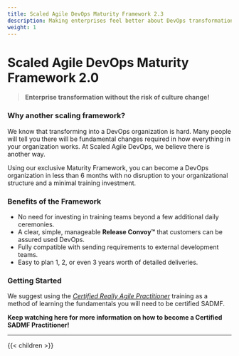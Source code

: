 ```yaml
---
title: Scaled Agile DevOps Maturity Framework 2.3
description: Making enterprises feel better about DevOps transformation since 2021
weight: 1
---
```


# Scaled Agile DevOps Maturity Framework 2.0

>**Enterprise transformation without the risk of culture change!**

### Why another scaling framework?

We know that transforming into a DevOps organization is hard. Many people will tell you there will be fundamental changes required in how everything in your organization works. At Scaled Agile DevOps, we believe there is another way.

Using our exclusive Maturity Framework, you can become a DevOps organization in less than 6 months with no disruption to your organizational structure and a minimal training investment.

### Benefits of the Framework

- No need for investing in training teams beyond a few additional daily ceremonies.
- A clear, simple, manageable **Release Convoy&trade;** that customers can be assured used DevOps.
- Fully compatible with sending requirements to external development teams.
- Easy to plan 1, 2, or even 3 years worth of detailed deliveries.

### Getting Started

We suggest using the *[Certified Really Agile Practitioner](https://www.youtube.com/watch?v=cwbiSCgiZNA)* training as a method of learning the fundamentals you will need to be certified SADMF.

**Keep watching here for more information on how to become a Certified SADMF Practitioner!**

---

{{< children >}}
